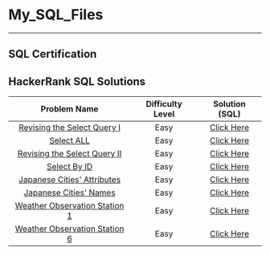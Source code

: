 # My_SQL_Files
---
## SQL Certification 
## HackerRank SQL Solutions

 | Problem Name     |Difficulty Level|                     Solution (SQL)|
 | :-: |:-:| :-: | 
 | [Revising the Select Query I](https://www.hackerrank.com/challenges/revising-the-select-query/problem?isFullScreen=true) | Easy|[Click Here](https://github.com/abhinandanraj/My_SQL_Files/blob/main/HackerRank%20SQL%20Solutions/Revising%20the%20Select%20Query%20I.sql)|
 | [Select ALL](https://www.hackerrank.com/challenges/revising-the-select-query/problem?isFullScreen=true) | Easy|[Click Here](https://github.com/abhinandanraj/My_SQL_Files/blob/main/HackerRank%20SQL%20Solutions/Select%20ALL.sql)|
| [Revising the Select Query II](https://www.hackerrank.com/challenges/revising-the-select-query-2/problem?isFullScreen=true) | Easy|[Click Here](https://github.com/abhinandanraj/My_SQL_Files/blob/main/HackerRank%20SQL%20Solutions/Revising%20the%20Select%20Query%20II.sql)| 
| [Select By ID](https://www.hackerrank.com/challenges/select-by-id/problem?isFullScreen=true) | Easy|[Click Here](https://github.com/abhinandanraj/My_SQL_Files/blob/main/HackerRank%20SQL%20Solutions/Select%20By%20ID.sql)| 
| [Japanese Cities' Attributes](https://www.hackerrank.com/challenges/japanese-cities-attributes/problem?isFullScreen=true) | Easy|[Click Here](https://github.com/abhinandanraj/My_SQL_Files/blob/main/HackerRank%20SQL%20Solutions/Japanese%20Cities'%20Attributes.sql)|
| [Japanese Cities' Names](https://www.hackerrank.com/challenges/japanese-cities-name/problem?isFullScreen=true) | Easy|[Click Here](https://github.com/abhinandanraj/My_SQL_Files/blob/main/HackerRank%20SQL%20Solutions/Japanese%20Cities'%20Names.SQL)|
| [Weather Observation Station 1](https://www.hackerrank.com/challenges/weather-observation-station-1/problem?isFullScreen=true) | Easy|[Click Here](https://github.com/abhinandanraj/My_SQL_Files/blob/main/HackerRank%20SQL%20Solutions/Weather%20Observation%20Station%201.SQL)|
| [Weather Observation Station 6](https://www.hackerrank.com/challenges/weather-observation-station-6/problem?isFullScreen=true) | Easy|[Click Here](https://github.com/abhinandanraj/My_SQL_Files/blob/main/HackerRank%20SQL%20Solutions/Weather%20Observation%20Station%206.sql)|
